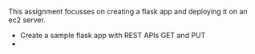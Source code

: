 This assignment focusses on creating a flask app and deploying it on an ec2 server.
* Create a sample flask app with REST APIs GET and PUT
* 
